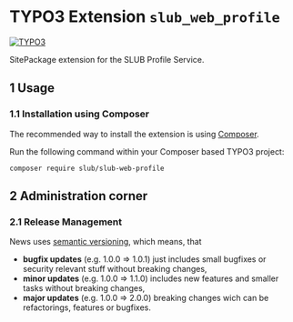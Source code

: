 # TYPO3 Extension `slub_web_profile`

[![TYPO3](https://img.shields.io/badge/TYPO3-11-orange.svg)](https://typo3.org/)

SitePackage extension for the SLUB Profile Service.

## 1 Usage

### 1.1 Installation using Composer

The recommended way to install the extension is using [Composer][1].

Run the following command within your Composer based TYPO3 project:

```
composer require slub/slub-web-profile
```

## 2 Administration corner

### 2.1 Release Management

News uses [semantic versioning][2], which means, that
* **bugfix updates** (e.g. 1.0.0 => 1.0.1) just includes small bugfixes or security relevant stuff without breaking changes,
* **minor updates** (e.g. 1.0.0 => 1.1.0) includes new features and smaller tasks without breaking changes,
* **major updates** (e.g. 1.0.0 => 2.0.0) breaking changes wich can be refactorings, features or bugfixes.

[1]: https://getcomposer.org/
[2]: https://semver.org/

